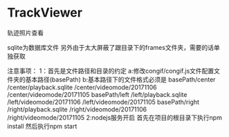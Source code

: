 # TrackViewer
轨迹照片查看

sqlite为数据库文件
另外由于太大屏蔽了跟目录下的frames文件夹，需要的话单独获取

注意事项：
1：首先是文件路径和目录的约定
 a:修改congif/congif.js文件配置文件夹的基本路径(basePath)
 b:基本路径下的文件格式必须是
    basePath/center
            /center/playback.sqlite
            /center/videomode/20171106
            /center/videomode/20171105
    basePath/left
            /left/playback.sqlite
            /left/videomode/20171106
            /left/videomode/20171105
    basePath/right
            /right/playback.sqlite
            /right/videomode/20171106
            /right/videomode/20171105
2:nodejs服务开启
    首先在项目的根目录下执行npm install
    然后执行npm start